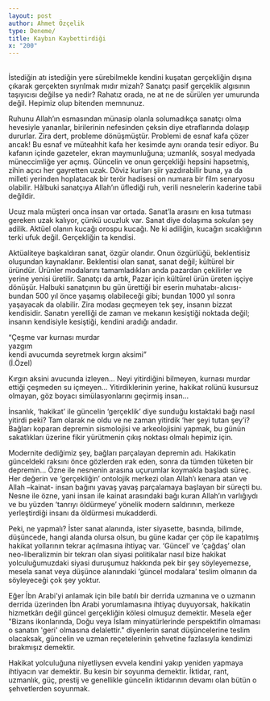 ```yaml
---
layout: post
author: Ahmet Özçelik
type: Deneme/
title: Kaybın Kaybettirdiği
x: "200"
---
```

<br/>
İstediğin atı istediğin yere sürebilmekle kendini kuşatan gerçekliğin dışına çıkarak gerçekten sıyrılmak mıdır mizah? Sanatçı pasif gerçeklik algısının taşıyıcısı değilse ya nedir? Rahatız orada, ne at ne de sürülen yer umurunda değil. Hepimiz olup bitenden memnunuz.

Ruhunu Allah’ın esmasından münasip olanla solumadıkça sanatçı olma hevesiyle yananlar, birilerinin nefesinden çeksin diye etraflarında dolaşıp dururlar. Zira dert, probleme dönüşmüştür. Problemi de esnaf kafa çözer ancak! Bu esnaf ve müteahhit kafa her kesimde aynı oranda tesir ediyor. Bu kafanın içinde gazeteler, ekran maymunluğuna; uzmanlık, sosyal medyada müneccimliğe yer açmış. Güncelin ve onun gerçekliği hepsini hapsetmiş, zihin açıcı her gayretten uzak. Döviz kurları şiir yazdırabilir buna, ya da milleti yerinden hoplatacak bir terör hadisesi on numara bir film senaryosu olabilir. Hâlbuki sanatçıya Allah’ın üflediği ruh, verili nesnelerin kaderine tabii değildir.

Ucuz mala müşteri onca insan var ortada. Sanat’la arasını en kısa tutması gereken uzak kalıyor, çünkü ucuzluk var. Sanat diye dolaşıma sokulan şey adilik. Aktüel olanın kucağı orospu kucağı. Ne ki adiliğin, kucağın sıcaklığının terki ufuk değil. Gerçekliğin ta kendisi.

Aktüaliteye başkaldıran sanat, özgür olandır. Onun özgürlüğü, beklentisiz oluşundan kaynaklanır. Beklentisi olan sanat, sanat değil; kültürel bir üründür. Ürünler modalarını tamamladıkları anda pazardan çekilirler ve yerine yenisi üretilir. Sanatçı da artık, Pazar için kültürel ürün üreten işçiye dönüşür. Halbuki sanatçının bu gün ürettiği bir eserin muhatabı-alıcısı- bundan 500 yıl önce yaşamış olabileceği gibi; bundan 1000 yıl sonra yaşayacak da olabilir. Zira modası geçmeyen tek şey, insanın bizzat kendisidir. Sanatın yerelliği de zaman ve mekanın kesiştiği noktada değil; insanın kendisiyle kesiştiği, kendini aradığı andadır.

“Çeşme var kurnası murdar  
yazgım  
kendi avucumda seyretmek kırgın aksimi”  
(İ.Özel)  

Kırgın aksini avucunda izleyen… Neyi yitirdiğini bilmeyen, kurnası murdar ettiği çeşmeden su içmeyen… Yitirdiklerinin yerine, hakikat rolünü kusursuz olmayan, göz boyacı simülasyonlarını geçirmiş insan…

İnsanlık, ‘hakikat’ ile güncelin ‘gerçeklik’ diye sunduğu kıstaktaki bağı nasıl yitirdi peki? Tam olarak ne oldu ve ne zaman yitirdik ‘her şeyi tutan şey’i? Bağları koparan depremin sismolojisi ve arkeolojisini yapmak, bu günün sakatlıkları üzerine fikir yürütmenin çıkış noktası olmalı hepimiz için.

Modernite dediğimiz şey, bağları parçalayan depremin adı. Hakikatin günceldeki raksını önce gözlerden ırak eden, sonra da tümden tüketen bir depremin… Özne ile nesnenin arasına uçurumlar koymakla başladı süreç. Her değerin ve ‘gerçekliğin’ ontolojik merkezi olan Allah’ı kenara atan ve Allah –kainat- insan bağını yavaş yavaş parçalamaya başlayan bir süreçti bu. Nesne ile özne, yani insan ile kainat arasındaki bağı kuran Allah’ın varlığıydı ve bu yüzden ‘tanrıyı öldürmeye’ yönelik modern saldırının, merkeze yerleştirdiği insanı da öldürmesi mukadderdi.

Peki, ne yapmalı? İster sanat alanında, ister siyasette, basında, bilimde, düşüncede, hangi alanda olursa olsun, bu güne kadar çer çöp ile kapatılmış hakikat yollarının tekrar açılmasına ihtiyaç var. ‘Güncel’ ve ‘çağdaş’ olan neo-liberalizmin bir tekrarı olan siyasi politikalar nasıl bize hakikat yolculuğumuzdaki siyasi duruşumuz hakkında pek bir şey söyleyemezse, mesela sanat veya düşünce alanındaki ‘güncel modalara’ teslim olmanın da söyleyeceği çok şey yoktur.

Eğer İbn Arabi’yi anlamak için bile batılı bir derrida uzmanına ve o uzmanın derrida üzerinden İbn Arabi yorumlamasına ihtiyaç duyuyorsak, hakikatin hizmetkârı değil güncel gerçekliğin kölesi olmuşuz demektir. Mesela eğer "Bizans ikonlarında, Doğu veya İslam minyatürlerinde perspektifin olmaması o sanatın 'geri' olmasına delalettir." diyenlerin sanat düşüncelerine teslim olacaksak, güncelin ve uzman reçetelerinin şehvetine fazlasıyla kendimizi bırakmışız demektir.

Hakikat yolculuğuna niyetliysen evvela kendini yakıp yeniden yapmaya ihtiyacın var demektir. Bu kesin bir soyunma demektir. İktidar, rant, uzmanlık, güç, prestij ve genellikle güncelin iktidarının devamı olan bütün o şehvetlerden soyunmak.
